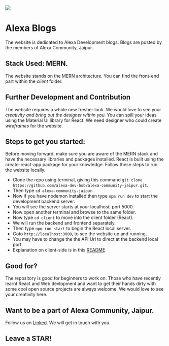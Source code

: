 <img src="https://github.com/imabp/alexa-community-jaipur/blob/master/ReadMe_Assets/ReadMeAsset.PNG"/>

# Alexa Blogs

The website is dedicated to Alexa Development blogs. Blogs are posted by the members of Alexa Community, Jaipur.

## Stack Used: MERN.
The website stands on the MERN architecture. You can find the front-end part within the *client* folder.


## Further Development and Contribution
The website requires a whole new fresher look. We would love to see your *creativity and bring out the designer within you.* You can spill your ideas using the Material UI library for React. We need designer who could create *wireframes* for the website. 

## Steps to get you started:
Before moving forward, make sure you are aware of the MERN stack and have the necessary libraries and packages installed. React is built using the create-react-app package for your knowledge. Follow these steps to run the website locally.  

- Clone the repo using terminal, giving this command ```git clone https://github.com/alexa-dev-hub/alexa-community-jaipur.git```.
- Then type ```cd alexa-community-jaipur```.
- Now if you have nodemon installed then type ```npm run dev``` to start the development backend server.
- You will see the server starts at your localhost, port 5000.  
- Now open another terminal and browse to the same folder.
- Now type ```cd client``` to move into the client folder (React).
- We will run the backend and frontend separately.
- Then type ```npm run start``` to begin the React local server.
- Goto ```http://localhost:3000```, to see the website up and running.
- You may have to change the the API Url to direct at the backend local port.
- Explanation on client-side is in this [README](https://github.com/alexa-dev-hub/alexa-community-jaipur/blob/master/client/README.md)

## Good for?
The repository is good for beginners to work on. Those who have recently learnt React and Web devlopment and want to get their hands dirty with some cool open source projects are always welcome. We would love to see your creativity here.

## Want to be a part of Alexa Community, Jaipur.
Follow us on [Linked](https://www.linkedin.com/company/aacjaipur). We will get in touch with you.

## Leave a STAR!
